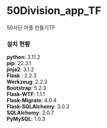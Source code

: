 # 50Division_app_TF
50사단 어플 만들기TF  
### 설치 현황
**python**: 3.11.2  
**pip**: 22.3.1  
**jinja2**: 3.1.2  
**Flask** : 2.2.3  
**Werkzeug**: 2.2.3  
**Bootstrap**: 5.2.3  
**Flask-WTF**: 1.1.1  
**Flask-Migrate**: 4.0.4  
**Flask-SQLAlchemy**: 3.0.3  
**SQLAlchemy**: 2.0.7  
**PyMySQL**: 1.0.3